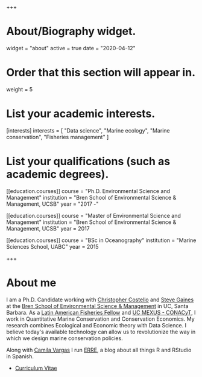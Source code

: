 +++
# About/Biography widget.
widget = "about"
active = true
date = "2020-04-12"

# Order that this section will appear in.
weight = 5

# List your academic interests.
[interests]
  interests = [
    "Data science",
    "Marine ecology",
    "Marine conservation",
    "Fisheries management"
  ]

# List your qualifications (such as academic degrees).
[[education.courses]]
  course = "Ph.D. Environmental Science and Management"
  institution = "Bren School of Environmental Science & Management, UCSB"
  year = "2017 -"

[[education.courses]]
  course = "Master of Environmental Science and Management"
  institution = "Bren School of Environmental Science & Management, UCSB"
  year = 2017

[[education.courses]]
  course = "BSc in Oceanography"
  institution = "Marine Sciences School, UABC"
  year = 2015

 
+++

# About me

I am a Ph.D. Candidate working with [Christopher Costello](https://christopherjcostello.com/) and [Steve Gaines](http://gaineslab.msi.ucsb.edu/) at the [Bren School of Environmental Science & Management](bren.ucsb.edu) in UC, Santa Barbara. As a [Latin American Fisheries Fellow](http://www.laff.bren.ucsb.edu) and [UC MEXUS - CONACyT](https://ucmexus.ucr.edu/), I work in Quantitative Marine Conservation and Conservation Economics. My research combines Ecological and Economic theory with Data Science. I believe today's available technology can allow us to revolutionize the way in which we design marine conservation policies. 

Along with [Camila Vargas](https://www.laff.bren.ucsb.edu/laff-network/camila-vargas) I run [ERRE](https://www.erre-esp.org/), a blog about all things R and RStudio in Spanish.

- [Curriculum Vitae](./files/CV_VillasenorDerbez.pdf)
